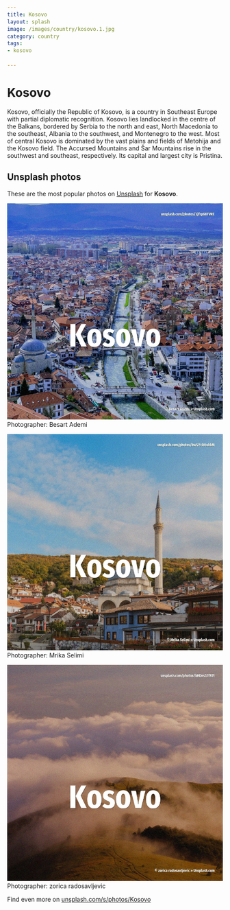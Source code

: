 ```yaml
---
title: Kosovo
layout: splash
image: /images/country/kosovo.1.jpg
category: country
tags:
- kosovo

---
```

# Kosovo

Kosovo, officially the Republic of Kosovo, is a country in Southeast Europe with partial diplomatic  recognition.  Kosovo lies landlocked in the centre of the Balkans, bordered by Serbia to the north and east,  North Macedonia to the southeast, Albania to the southwest, and Montenegro to the west. Most of central Kosovo is dominated by the vast plains and fields of Metohija and the Kosovo field. The Accursed Mountains and Šar Mountains rise in the southwest and southeast, respectively. Its capital and largest city is Pristina. 

 
## Unsplash photos
These are the most popular photos on [Unsplash](https://unsplash.com) for **Kosovo**.
 
![Kosovo](/images/country/kosovo.1.jpg)
Photographer:  Besart Ademi
 
![Kosovo](/images/country/kosovo.2.jpg)
Photographer:  Mrika Selimi
 
![Kosovo](/images/country/kosovo.3.jpg)
Photographer:  zorica radosavljevic
 
Find even more on [unsplash.com/s/photos/Kosovo](https://unsplash.com/s/photos/Kosovo)
 
